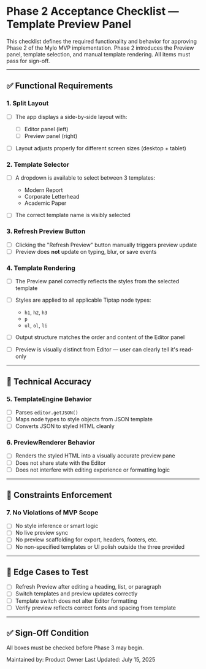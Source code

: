 # Phase 2 Acceptance Checklist — Template Preview Panel

This checklist defines the required functionality and behavior for approving Phase 2 of the Mylo MVP implementation. Phase 2 introduces the Preview panel, template selection, and manual template rendering. All items must pass for sign-off.

---

## ✅ Functional Requirements

### 1. **Split Layout**

* [ ] The app displays a side-by-side layout with:

  * [ ] Editor panel (left)
  * [ ] Preview panel (right)
* [ ] Layout adjusts properly for different screen sizes (desktop + tablet)

### 2. **Template Selector**

* [ ] A dropdown is available to select between 3 templates:

  * Modern Report
  * Corporate Letterhead
  * Academic Paper
* [ ] The correct template name is visibly selected

### 3. **Refresh Preview Button**

* [ ] Clicking the "Refresh Preview" button manually triggers preview update
* [ ] Preview does **not** update on typing, blur, or save events

### 4. **Template Rendering**

* [ ] The Preview panel correctly reflects the styles from the selected template
* [ ] Styles are applied to all applicable Tiptap node types:

  * `h1`, `h2`, `h3`
  * `p`
  * `ul`, `ol`, `li`
* [ ] Output structure matches the order and content of the Editor panel
* [ ] Preview is visually distinct from Editor — user can clearly tell it's read-only

---

## 📐 Technical Accuracy

### 5. **TemplateEngine Behavior**

* [ ] Parses `editor.getJSON()`
* [ ] Maps node types to style objects from JSON template
* [ ] Converts JSON to styled HTML cleanly

### 6. **PreviewRenderer Behavior**

* [ ] Renders the styled HTML into a visually accurate preview pane
* [ ] Does not share state with the Editor
* [ ] Does not interfere with editing experience or formatting logic

---

## 🧯 Constraints Enforcement

### 7. **No Violations of MVP Scope**

* [ ] No style inference or smart logic
* [ ] No live preview sync
* [ ] No preview scaffolding for export, headers, footers, etc.
* [ ] No non-specified templates or UI polish outside the three provided

---

## 🧪 Edge Cases to Test

* [ ] Refresh Preview after editing a heading, list, or paragraph
* [ ] Switch templates and preview updates correctly
* [ ] Template switch does not alter Editor formatting
* [ ] Verify preview reflects correct fonts and spacing from template

---

## ✅ Sign-Off Condition

All boxes must be checked before Phase 3 may begin.

Maintained by: Product Owner
Last Updated: July 15, 2025
